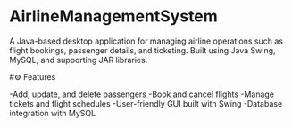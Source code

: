 # AirlineManagementSystem
A Java-based desktop application for managing airline operations such as flight bookings, passenger details, and ticketing. Built using Java Swing, MySQL, and supporting JAR libraries.

#⚙️ Features

-Add, update, and delete passengers
-Book and cancel flights
-Manage tickets and flight schedules
-User-friendly GUI built with Swing
-Database integration with MySQL

